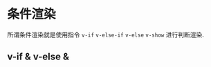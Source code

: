 # 条件渲染

所谓条件渲染就是使用指令 `v-if` `v-else-if` `v-else` `v-show` 进行判断渲染.

## v-if & v-else & <template>

```html
<h1 v-if="ok">Yes</h1>
<h1 v-else>No</h1>
```

**`v-else` 元素必须紧跟在 `v-if` 或者 `v-else-if` 元素的后面——否则它将不会被识别**

以上的方式，我们只是动态的添加了`单个` if else 片段到dom上，那么我们要添加一组（多个）元素到dom上就需要使用`<template>`创建组，并在`组（<template>）`上添加`v-if` `v-else` 等判断指令,如：

```html
<template v-if="ok">
  <h1>Title1</h1>
  <p>Paragraph 1</p>
  <p>Paragraph 2</p>
</template>
<template v-else>
  <h1>Title2</h1>
  <p>Paragraph 3</p>
  <p>Paragraph 4</p>
</template>
```

## v-else-if

* V 2.1.0 新增

```html
<div v-if="type === 'A'">
  A
</div>
<div v-else-if="type === 'B'">
  B
</div>
<div v-else-if="type === 'C'">
  C
</div>
<div v-else>
  Not A/B/C
</div>
```

## 定义唯一`key`来管理复用元素

如下代码，允许你切换登陆方式，并共享输入的内容，即输入的内容不会被删除，只是在切换时显示不同的placeholder

```html
<template v-if="loginType === 'username'">
  <label>Username</label>
  <input placeholder="Enter your username">
</template>
<template v-else>
  <label>Email</label>
  <input placeholder="Enter your email address">
</template>
```

然而我们`bu`需要复用时，就需要指定元素的唯一`key`，这样在切换时就会重新渲染元素

```html
<template v-if="loginType === 'username'">
  <label>Username</label>
  <input placeholder="Enter your username" key="username-input">
</template>
<template v-else>
  <label>Email</label>
  <input placeholder="Enter your email address" key="email-input">
</template>
```

**注意, `<label>` 元素仍然会被高效地复用，因为它们没有添加 key 属性**

## v-show

```html
<h1 v-show="ok">Hello!</h1>
```

他和`v-if` 差不多，**不同的是带有 v-show 的元素始终会被渲染并保留在 DOM 中。v-show 是简单地切换元素的`display` 属性**   

**注意， v-show 不支持 <template> 语法，也不支持 v-else**  

> v-if 是“真正的”条件渲染，因为它会确保在切换过程中条件块内的事件监听器和子组件适当地被销毁和重建。  
> v-if 也是惰性的：如果在初始渲染时条件为假，则什么也不做——直到条件第一次变为真时，才会开始渲染条件块。  
> 相比之下， v-show 就简单得多——不管初始条件是什么，元素总是会被渲染，并且只是简单地基于 CSS 进行切换。   
> 一般来说， v-if 有更高的切换开销，而 v-show 有更高的初始渲染开销。因此，如果需要非常频繁地切换，则使用 v-show 较好；如果在运行时条件不太可能改变，则使用 v-if 较好

--  [v-if vs v-show](https://cn.vuejs.org/v2/guide/conditional.html#v-if-vs-v-show)
